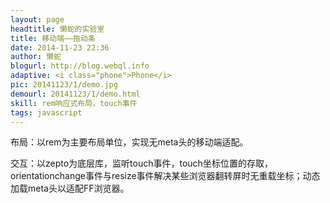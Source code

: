 ```yaml
---
layout: page
headtitle: 懒蛇的实验室
title: 移动端——拖动条
date: 2014-11-23 22:36
author: 懒蛇
blogurl: http://blog.webql.info
adaptive: <i class="phone">Phone</i>
pic: 20141123/1/demo.jpg
demourl: 20141123/1/demo.html
skill: rem响应式布局，touch事件
tags: javascript
---
```


布局：以rem为主要布局单位，实现无meta头的移动端适配。

交互：以zepto为底层库，监听touch事件，touch坐标位置的存取，orientationchange事件与resize事件解决某些浏览器翻转屏时无重载坐标；动态加载meta头以适配FF浏览器。